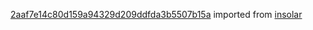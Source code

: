[2aaf7e14c80d159a94329d209ddfda3b5507b15a](https://github.com/insolar/insolar/commit/2aaf7e14c80d159a94329d209ddfda3b5507b15a) imported from [insolar](https://github.com/insolar/insolar)
